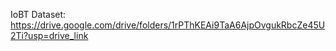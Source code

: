 IoBT Dataset: https://drive.google.com/drive/folders/1rPThKEAi9TaA6AjpOvgukRbcZe45U2Ti?usp=drive_link
